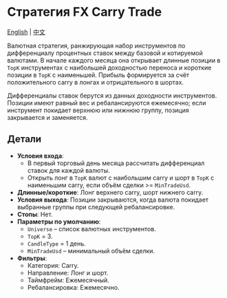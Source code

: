 # Стратегия FX Carry Trade
[English](README.md) | [中文](README_cn.md)

Валютная стратегия, ранжирующая набор инструментов по дифференциалу процентных ставок между базовой и котируемой валютами. В начале каждого месяца она открывает длинные позиции в `TopK` инструментах с наибольшей доходностью переноса и короткие позиции в `TopK` с наименьшей. Прибыль формируется за счёт положительного carry в лонгах и отрицательного в шортах.

Дифференциалы ставок берутся из данных доходности инструментов. Позиции имеют равный вес и ребалансируются ежемесячно; если инструмент покидает верхнюю или нижнюю группу, позиция закрывается и заменяется.

## Детали

- **Условия входа**:
  - В первый торговый день месяца рассчитать дифференциал ставок для каждой валюты.
  - Открыть лонг в `TopK` валют с наибольшим carry и шорт в `TopK` с наименьшим carry, если объём сделки >= `MinTradeUsd`.
- **Длинные/короткие**: Лонг верхнего carry, шорт нижнего carry.
- **Условия выхода**: Позиции закрываются, когда валюта покидает выбранные группы при следующей ребалансировке.
- **Стопы**: Нет.
- **Параметры по умолчанию**:
  - `Universe` – список валютных инструментов.
  - `TopK` = 3.
  - `CandleType` = 1 день.
  - `MinTradeUsd` – минимальный объём сделки.
- **Фильтры**:
  - Категория: Carry.
  - Направление: Лонг и шорт.
  - Таймфрейм: Ежемесячный.
  - Ребалансировка: Ежемесячно.

